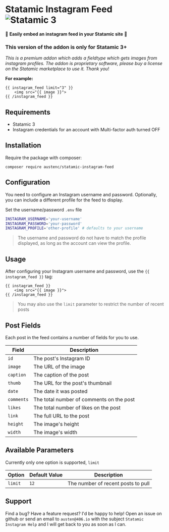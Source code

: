 # Statamic Instagram Feed ![Statamic 3](https://img.shields.io/badge/statamic-3-blue.svg?style=flat-square)

📸 **Easily embed an instagram feed in your Statamic site** 📸

### This version of the addon is only for Statamic 3+

_This is a premium addon which adds a fieldtype which gets images from instagram profiles.
The addon is proprietary software, please buy a license on the Statamic marketplace to use it. Thank you_!

**For example:**

```
{{ instagram_feed limit="3" }}
    <img src="{{ image }}">
{{ /instagram_feed }}
```

## Requirements

- Statamic 3
- Instagram credentials for an account with Multi-factor auth turned OFF

## Installation

Require the package with composer:

```
composer require austenc/statamic-instagram-feed
```

## Configuration

You need to configure an Instagram username and password. Optionally, you can
include a different profile for the feed to display.

Set the username/password `.env` file

```sh
INSTAGRAM_USERNAME='your-username'
INSTAGRAM_PASSWORD='your-password'
INSTAGRAM_PROFILE='other-profile' # defaults to your username
```

> The username and password do not have to match the profile displayed, as long as the account can view the profile.

## Usage

After configuring your Instagram username and password, use the `{{ instagram_feed }}` tag:

```
{{ instagram_feed }}
    <img src="{{ image }}">
{{ /instagram_feed }}
```

> You may also use the `limit` parameter to restrict the number of recent posts

## Post Fields

Each post in the feed contains a number of fields for you to use.

| Field      | Description                              |
| ---------- | ---------------------------------------- |
| `id`       | The post's Instagram ID                  |
| `image`    | The URL of the image                     |
| `caption`  | The caption of the post                  |
| `thumb`    | The URL for the post's thumbnail         |
| `date`     | The date it was posted                   |
| `comments` | The total number of comments on the post |
| `likes`    | The total number of likes on the post    |
| `link`     | The full URL to the post                 |
| `height`   | The image's height                       |
| `width`    | The image's width                        |

## Available Parameters

Currently only one option is supported, `limit`

| Option  | Default Value | Description                        |
| ------- | ------------- | ---------------------------------- |
| `limit` | `12`          | The number of recent posts to pull |

## Support

Find a bug? Have a feature request? I'd be happy to help! Open an issue on github 
or send an email to `austen@406.io` with the subject `Statamic Instagram Help` 
and I will get back to you as soon as I can.
